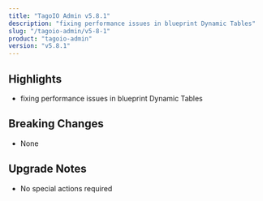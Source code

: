 ```yaml
---
title: "TagoIO Admin v5.8.1"
description: "fixing performance issues in blueprint Dynamic Tables"
slug: "/tagoio-admin/v5-8-1"
product: "tagoio-admin"
version: "v5.8.1"
---
```


## Highlights

- fixing performance issues in blueprint Dynamic Tables

## Breaking Changes

- None

## Upgrade Notes

- No special actions required
